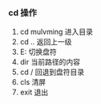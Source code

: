 ### cd 操作
1. cd  mulvming   进入目录
2. cd ..          返回上一级
3. E:             切换盘符
4. dir            当前路径的内容
5. cd /           回退到盘符目录
6. cls            清屏
7. exit           退出
   